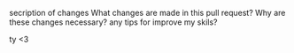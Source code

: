 secription of changes 
What changes are made in this pull request?
Why are these changes necessary?
any tips for improve my skils?


ty <3
